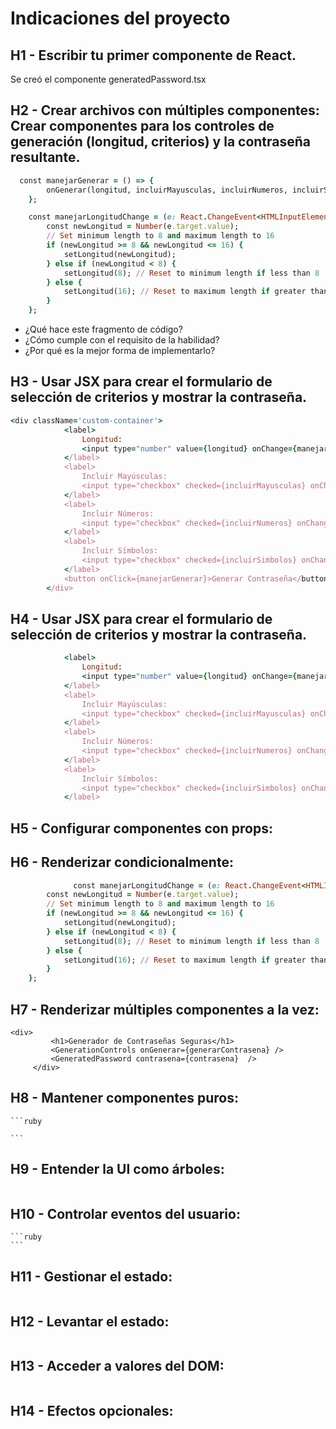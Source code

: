 # Indicaciones del proyecto

## H1 - Escribir tu primer componente de React.
Se creó el componente generatedPassword.tsx

## H2 - Crear archivos con múltiples componentes: Crear componentes para los controles de generación (longitud, criterios) y la contraseña resultante.
```ruby
  const manejarGenerar = () => {
        onGenerar(longitud, incluirMayusculas, incluirNumeros, incluirSimbolos);
    };

    const manejarLongitudChange = (e: React.ChangeEvent<HTMLInputElement>) => {
        const newLongitud = Number(e.target.value);
        // Set minimum length to 8 and maximum length to 16
        if (newLongitud >= 8 && newLongitud <= 16) {
            setLongitud(newLongitud);
        } else if (newLongitud < 8) {
            setLongitud(8); // Reset to minimum length if less than 8
        } else {
            setLongitud(16); // Reset to maximum length if greater than 16
        }
    };
```

- ¿Qué hace este fragmento de código?
- ¿Cómo cumple con el requisito de la habilidad?
- ¿Por qué es la mejor forma de implementarlo?

## H3 - Usar JSX para crear el formulario de selección de criterios y mostrar la contraseña. 

```ruby
<div className='custom-container'>
            <label>
                Longitud:
                <input type="number" value={longitud} onChange={manejarLongitudChange} min={8} max={16} />
            </label>
            <label>
                Incluir Mayúsculas:
                <input type="checkbox" checked={incluirMayusculas} onChange={() => setIncluirMayusculas(!incluirMayusculas)} />
            </label>
            <label>
                Incluir Números:
                <input type="checkbox" checked={incluirNumeros} onChange={() => setIncluirNumeros(!incluirNumeros)} />
            </label>
            <label>
                Incluir Símbolos:
                <input type="checkbox" checked={incluirSimbolos} onChange={() => setIncluirSimbolos(!incluirSimbolos)} />
            </label>
            <button onClick={manejarGenerar}>Generar Contraseña</button>
        </div>
```
## H4 - Usar JSX para crear el formulario de selección de criterios y mostrar la contraseña. 
```ruby
            <label>
                Longitud:
                <input type="number" value={longitud} onChange={manejarLongitudChange} min={8} max={16} />
            </label>
            <label>
                Incluir Mayúsculas:
                <input type="checkbox" checked={incluirMayusculas} onChange={() => setIncluirMayusculas(!incluirMayusculas)} />
            </label>
            <label>
                Incluir Números:
                <input type="checkbox" checked={incluirNumeros} onChange={() => setIncluirNumeros(!incluirNumeros)} />
            </label>
            <label>
                Incluir Símbolos:
                <input type="checkbox" checked={incluirSimbolos} onChange={() => setIncluirSimbolos(!incluirSimbolos)} />
            </label>
```
## H5 - Configurar componentes con props: 
## H6 - Renderizar condicionalmente:

```ruby
              const manejarLongitudChange = (e: React.ChangeEvent<HTMLInputElement>) => {
        const newLongitud = Number(e.target.value);
        // Set minimum length to 8 and maximum length to 16
        if (newLongitud >= 8 && newLongitud <= 16) {
            setLongitud(newLongitud);
        } else if (newLongitud < 8) {
            setLongitud(8); // Reset to minimum length if less than 8
        } else {
            setLongitud(16); // Reset to maximum length if greater than 16
        }
    };
```

## H7 - Renderizar múltiples componentes a la vez:
   ```
   <div>
            <h1>Generador de Contraseñas Seguras</h1>
            <GenerationControls onGenerar={generarContrasena} />
            <GeneratedPassword contrasena={contrasena}  />
        </div>
  
  ```

## H8 - Mantener componentes puros:

    ```ruby
    
    ```
## H9 - Entender la UI como árboles:
  ```ruby
  ```

## H10 - Controlar eventos del usuario:
    ```ruby
    ```
## H11 - Gestionar el estado:

  ```ruby
  ```

## H12 - Levantar el estado:

  ```ruby
  ```

## H13 - Acceder a valores del DOM:

  ```ruby
  ```

## H14 - Efectos opcionales:
